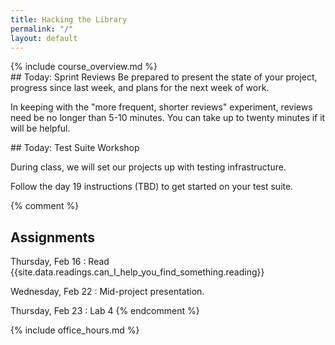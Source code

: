 ```yaml
---
title: Hacking the Library
permalink: "/"
layout: default
---
```


<div class="jumbotron" markdown="1">
  {% include course_overview.md %}
</div>

<div class="row">

<div class="col-lg-4" markdown="1">
## Today: Sprint Reviews
Be prepared to present the state of your project, progress since last week, and plans for the next week of work.

In keeping with the "more frequent, shorter reviews" experiment, reviews need be no longer than 5-10 minutes. You can take up to twenty minutes if it will be helpful.

</div>

<div class="col-lg-4" markdown="1">
## Today: Test Suite Workshop

During class, we will set our projects up with testing infrastructure.

Follow the day 19 instructions (TBD) to get started on your test suite.

{% comment %}
## Assignments

Thursday, Feb 16
: Read {{site.data.readings.can_I_help_you_find_something.reading}}

Wednesday, Feb 22
: Mid-project presentation.

Thursday, Feb 23
: Lab 4
{% endcomment %}
</div>

<div class="col-lg-4" markdown="1">
{% include office_hours.md %}
</div>

</div>
